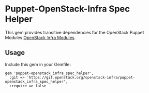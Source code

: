 Puppet-OpenStack-Infra Spec Helper
==================================

This gem provides transitive dependencies for the OpenStack Puppet Modules
[OpenStack Infra Modules](http://docs.openstack.org/infra/system-config/sysadmin.html).

Usage
-----

Include this gem in your Gemfile:

```
gem 'puppet-openstack_infra_spec_helper',
  :git => 'https://git.openstack.org/openstack-infra/puppet-openstack_infra_spec_helper',
  :require => false
```
